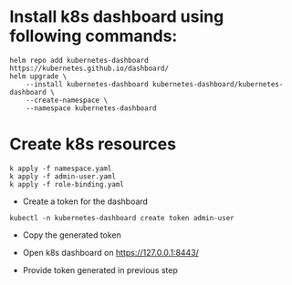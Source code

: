 # Install k8s dashboard using following commands:
```
helm repo add kubernetes-dashboard https://kubernetes.github.io/dashboard/
helm upgrade \
    --install kubernetes-dashboard kubernetes-dashboard/kubernetes-dashboard \
    --create-namespace \
    --namespace kubernetes-dashboard
```

# Create k8s resources
```
k apply -f namespace.yaml
k apply -f admin-user.yaml
k apply -f role-binding.yaml
```

- Create a token for the dashboard

`kubectl -n kubernetes-dashboard create token admin-user`

- Copy the generated token

- Open k8s dashboard on https://127.0.0.1:8443/

- Provide token generated in previous step

